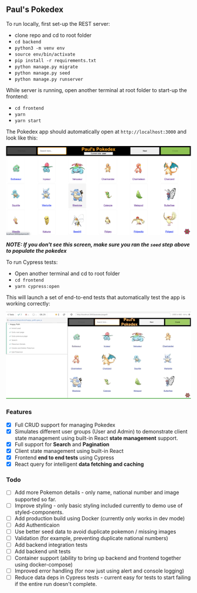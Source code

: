 ## Paul's Pokedex

To run locally, first set-up the REST server:

- clone repo and cd to root folder
- `cd backend`
- `python3 -m venv env`
- `source env/bin/activate`
- `pip install -r requirements.txt`
- `python manage.py migrate`
- `python manage.py seed`
- `python manage.py runserver`

While server is running, open another terminal at root folder to start-up the
frontend:

- `cd frontend`
- `yarn`
- `yarn start`

The Pokedex app should automatically open at `http://localhost:3000` and look
like this:

![App Screenshot](./docs/images/app-screenshot.png)

**_NOTE: If you don't see this screen, make sure you ran the `seed` step above
to populate the pokedex_**

To run Cypress tests:

- Open another terminal and cd to root folder
- `cd frontend`
- `yarn cypress:open`

This will launch a set of end-to-end tests that automatically test the app is
working correctly:

![Cypress Screenshot](./docs/images/cypress.gif)

### Features

- [x] Full CRUD support for managing Pokedex
- [x] Simulates different user groups (User and Admin) to demonstrate client
      state management using built-in React **state management** support.
- [x] Full support for **Search** and **Pagination**
- [x] Client state management using built-in React
- [x] Frontend **end to end tests** using Cypress
- [x] React query for intelligent **data fetching and caching**

### Todo

- [ ] Add more Pokemon details - only name, national number and image supported
      so far.
- [ ] Improve styling - only basic styling included currently to demo use of
      styled-components.
- [ ] Add production build using Docker (currently only works in dev mode)
- [ ] Add Authenticaion
- [ ] Use better seed data to avoid duplicate pokemon / missing images
- [ ] Validation (for example, preventing duplicate national numbers)
- [ ] Add backend integration tests
- [ ] Add backend unit tests
- [ ] Container support (ability to bring up backend and frontend together using
      docker-compose)
- [ ] Improved error handling (for now just using alert and console logging)
- [ ] Reduce data deps in Cypress tests - current easy for tests to start
      failing if the entire run doesn't complete.
